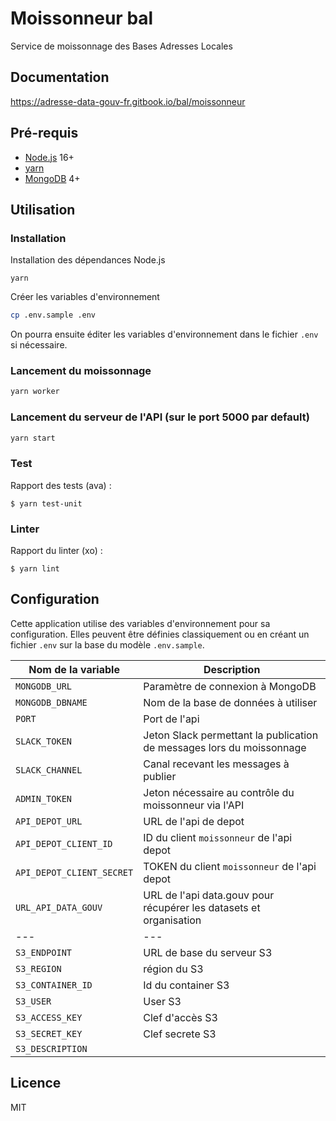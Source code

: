 # Moissonneur bal

Service de moissonnage des Bases Adresses Locales

## Documentation

https://adresse-data-gouv-fr.gitbook.io/bal/moissonneur

## Pré-requis

- [Node.js](https://nodejs.org) 16+
- [yarn](https://www.yarnpkg.com)
- [MongoDB](https://www.mongodb.com) 4+

## Utilisation

### Installation

Installation des dépendances Node.js

```
yarn
```

Créer les variables d'environnement

```bash
cp .env.sample .env
```

On pourra ensuite éditer les variables d'environnement dans le fichier `.env` si nécessaire.

### Lancement du moissonnage

```bash
yarn worker
```

### Lancement du serveur de l'API (sur le port 5000 par default)

```bash
yarn start
```

### Test

Rapport des tests (ava) :

```
$ yarn test-unit
```

### Linter

Rapport du linter (xo) :

```
$ yarn lint
```

## Configuration

Cette application utilise des variables d'environnement pour sa configuration.
Elles peuvent être définies classiquement ou en créant un fichier `.env` sur la base du modèle `.env.sample`.

| Nom de la variable | Description |
| --- | --- |
| `MONGODB_URL` | Paramètre de connexion à MongoDB |
| `MONGODB_DBNAME` | Nom de la base de données à utiliser |
| `PORT` | Port de l'api |
| `SLACK_TOKEN` | Jeton Slack permettant la publication de messages lors du moissonnage |
| `SLACK_CHANNEL` | Canal recevant les messages à publier |
| `ADMIN_TOKEN` | Jeton nécessaire au contrôle du moissonneur via l'API |
| `API_DEPOT_URL` | URL de l'api de depot |
| `API_DEPOT_CLIENT_ID` | ID du client `moissonneur` de l'api depot |
| `API_DEPOT_CLIENT_SECRET` | TOKEN du client `moissonneur` de l'api depot |
| `URL_API_DATA_GOUV` | URL de l'api data.gouv pour récupérer les datasets et organisation |
|---|---|
| `S3_ENDPOINT`| URL de base du serveur S3 |
| `S3_REGION`| région du S3 |
| `S3_CONTAINER_ID`| Id du container S3 |
| `S3_USER`| User S3 |
| `S3_ACCESS_KEY`| Clef d'accès S3 |
| `S3_SECRET_KEY`| Clef secrete S3 |
| `S3_DESCRIPTION`| |


## Licence

MIT
